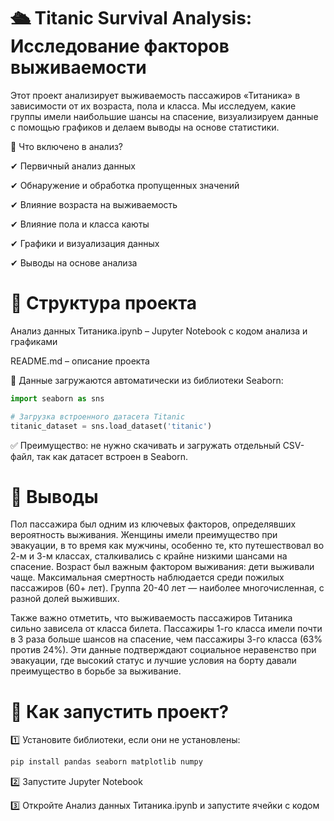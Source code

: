 # 🛳 Titanic Survival Analysis: Исследование факторов выживаемости
Этот проект анализирует выживаемость пассажиров «Титаника» в зависимости от их возраста, пола и класса. Мы исследуем, какие группы имели наибольшие шансы на спасение, визуализируем данные с помощью графиков и делаем выводы на основе статистики.

📌 Что включено в анализ?

✔ Первичный анализ данных

✔ Обнаружение и обработка пропущенных значений

✔ Влияние возраста на выживаемость

✔ Влияние пола и класса каюты

✔ Графики и визуализация данных

✔ Выводы на основе анализа

# 📂 Структура проекта
Анализ данных Титаника.ipynb – Jupyter Notebook с кодом анализа и графиками

README.md – описание проекта

📌 Данные загружаются автоматически из библиотеки Seaborn:

```python
import seaborn as sns

# Загрузка встроенного датасета Titanic
titanic_dataset = sns.load_dataset('titanic')
``` 

✅ Преимущество: не нужно скачивать и загружать отдельный CSV-файл, так как датасет встроен в Seaborn.

# 📌 Выводы
Пол пассажира был одним из ключевых факторов, определявших вероятность выживания. Женщины имели преимущество при эвакуации, в то время как мужчины, особенно те, кто путешествовал во 2-м и 3-м классах, сталкивались с крайне низкими шансами на спасение. Возраст был важным фактором выживания: дети выживали чаще. Максимальная смертность наблюдается среди пожилых пассажиров (60+ лет). Группа 20-40 лет — наиболее многочисленная, с разной долей выживших.

Также важно отметить, что выживаемость пассажиров Титаника сильно зависела от класса билета. Пассажиры 1-го класса имели почти в 3 раза больше шансов на спасение, чем пассажиры 3-го класса (63% против 24%). Эти данные подтверждают социальное неравенство при эвакуации, где высокий статус и лучшие условия на борту давали преимущество в борьбе за выживание.

# 🚀 Как запустить проект?

1️⃣ Установите библиотеки, если они не установлены:

```python
pip install pandas seaborn matplotlib numpy
```
2️⃣ Запустите Jupyter Notebook

3️⃣ Откройте Анализ данных Титаника.ipynb и запустите ячейки с кодом


